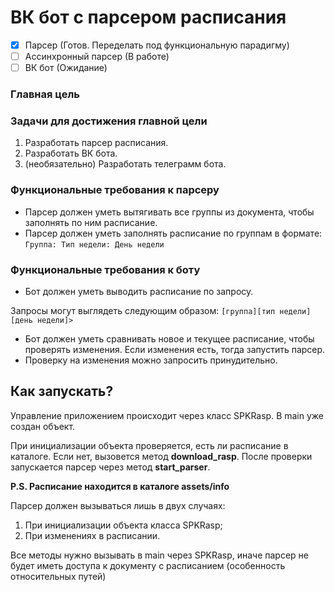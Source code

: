 # ВК бот с парсером расписания

- [x] Парсер (Готов. Переделать под функциональную парадигму)
- [ ] Ассинхронный парсер (В работе)
- [ ] ВК бот (Ожидание)

### Главная цель


### Задачи для достижения главной цели
1. Разработать парсер расписания.
2. Разработать ВК бота.
3. (необязательно) Разработать телеграмм бота.

### Функциональные требования к парсеру

* Парсер должен уметь вытягивать все группы из документа, чтобы заполнять по ним расписание.
* Парсер должен уметь заполнять расписание по группам в формате:
`Группа: Тип недели: День недели`

### Функциональные требования к боту

* Бот должен уметь выводить расписание по запросу.

Запросы могут выглядеть следующим образом:
`[группа][тип недели][день недели]>`

* Бот должен уметь сравнивать новое и текущее расписание, чтобы проверять изменения. Если изменения есть, тогда запустить парсер.
* Проверку на изменения можно запросить принудительно.

## Как запускать?

Управление приложением происходит через класс SPKRasp.
В main уже создан объект.

При инициализации объекта проверяется, есть ли расписание в каталоге. Если нет, вызовется метод **download_rasp**.
После проверки запускается парсер через метод **start_parser**.

**P.S. Расписание находится в каталоге assets/info**

Парсер должен вызываться лишь в двух случаях:
1. При инициализации объекта класса SPKRasp;
2. При изменениях в расписании.

Все методы нужно вызывать в main через SPKRasp, иначе парсер не будет иметь доступа к документу с расписанием (особенность относительных путей)

